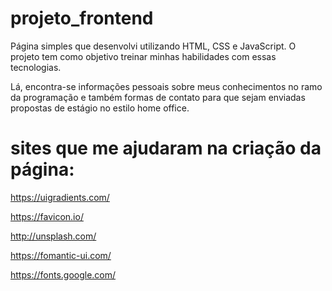 # projeto_frontend

Página simples que desenvolvi utilizando HTML, CSS e JavaScript. O projeto tem como objetivo treinar minhas habilidades com essas tecnologias.

Lá, encontra-se informações pessoais sobre meus conhecimentos no ramo da programação e também formas de contato para que sejam enviadas propostas de estágio no estilo home office.

# sites que me ajudaram na criação da página:

https://uigradients.com/

https://favicon.io/

http://unsplash.com/

https://fomantic-ui.com/

https://fonts.google.com/

